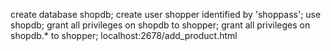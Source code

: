 create database shopdb;
 create user shopper identified by 'shoppass';
 use shopdb;
 grant all privileges on shopdb to shopper;
 grant all privileges on shopdb.* to shopper;
 localhost:2678/add_product.html